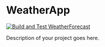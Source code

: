 # WeatherApp

[![Build and Test WeatherForecast](https://github.com/santu1990/WeatherApp/actions/workflows/main.yml/badge.svg)](https://github.com/santu1990/WeatherApp/actions/workflows/main.yml)

Description of your project goes here.
